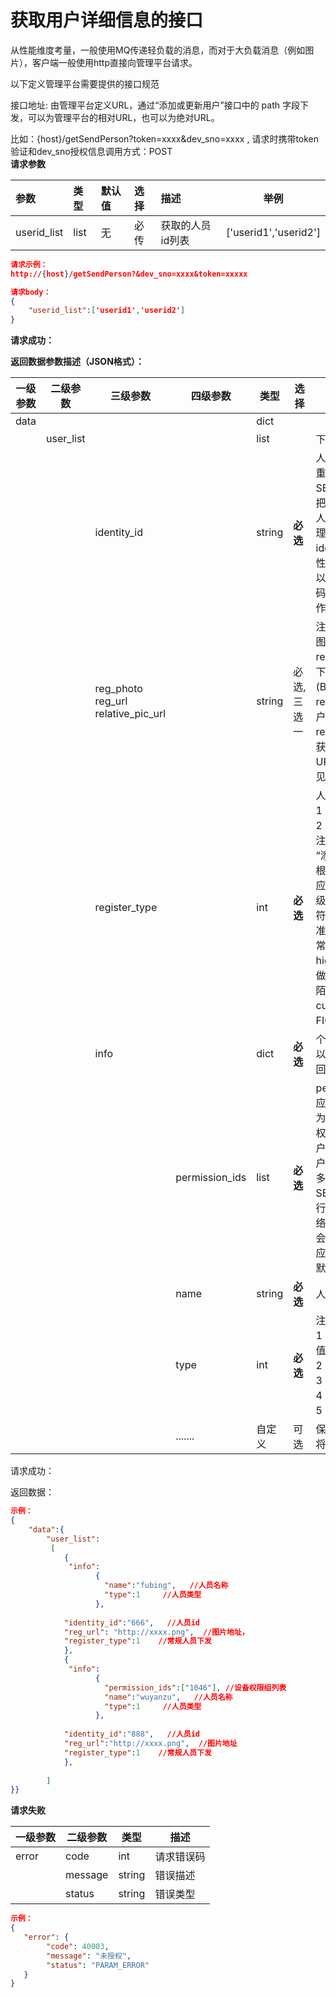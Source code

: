 # 获取用户详细信息的接口

从性能维度考量，一般使用MQ传递轻负载的消息，而对于大负载消息（例如图片），客户端一般使用http直接向管理平台请求。

以下定义管理平台需要提供的接口规范

接口地址: 由管理平台定义URL，通过“添加或更新用户”接口中的 path 字段下发，可以为管理平台的相对URL，也可以为绝对URL。

比如：{host}/getSendPerson?token=xxxx&dev\_sno=xxxx , 请求时携带token验证和dev\_sno授权信息调用方式：POST  
**请求参数**

| 参数 | 类型 | 默认值 | 选择 | 描述 |  举例  |
| :--- | :--- | :--- | :--- | :--- | ---- |
| userid\_list | list | 无 | 必传 | 获取的人员id列表 | ['userid1','userid2'] |

```json
请求示例：
http://{host}/getSendPerson?&dev_sno=xxxx&token=xxxxx

请求body：
{
    "userid_list":['userid1','userid2']
}
```

**请求成功：**

**返回数据参数描述（JSON格式）：**

| **一级参数** | **二级参数** | **三级参数**                                 | **四级参数**   | **类型** | **选择**     | **描述**                                                     |
| ------------ | ------------ | -------------------------------------------- | -------------- | -------- | ------------ | ------------------------------------------------------------ |
| data         |              |                                              |                | dict     |              |                                                              |
|              | user_list    |                                              |                | list     |              | 下发人员列表                                                 |
|              |              | identity_id                                  |                | string   | **必选**     | 人员编号。<br/>重要：<br/>SE3 AI迷你机会把此编号用于唯一人员标识，所以管理平台需要保证identity_id的唯一性。在应用中，可以用工号，手机号码或者身份证号当作 identity_id。 |
|              |              | reg_photo<br />reg_url<br />relative_pic_url |                | string   | 必选, 三选一 | 注册人员图片或者图片获取地址：<br />reg_photo：直接下发用户照片(BASE64编码）<br />reg_url：获取用户照片的绝对URL<br />relative_pic_url：获取照片的相对URL，组合方式参见“URL组合”章节 |
|              |              | register_type                                |                | int      | **必选**     | 人员注册方式：<br />1：常规人员下发<br />2：陌生人下发<br />注意： <br />“添加人员”命令会根据该字段选择相应的图片质量检测级别，来判断是否符合照片入库标准。<br />常规人员： 使用 high 级别 FIQA 做入库把关<br />陌生人：使用 custom 级别 FIQA 做入库把关 |
|              |              | info                                         |                | dict     | **必选**     | 个人其他信息，可以通过查询信息返回                           |
|              |              |                                              | permission_ids | list     | **必选**     | permission_id对应管理平台的概念为权限组，即同一权限组下的所有用户的集合。每个用户应当属于一个或多个权限组。在SE3 AI迷你机进行添加闸机头或网络摄像头操作时，会绑定权限组到对应前端设备上。<br />默认为[“0”] 。 |
|              |              |                                              | name           | string   | **必选**     | 人员名称                                                     |
|              |              |                                              | type           | int      | **必选**     | 注册用户类型：<br />1：员工（默认值）<br />2：访客<br />3：黑名单<br />4：陌生人<br />5：VIP |
|              |              |                                              | .......        | 自定义   | 可选         | 保留此字段来用于将来扩展使用。                               |

请求成功：

返回数据：

```json
示例：
{
    "data":{
        "user_list":
         [
            {
             "info":
                   {
                     "name":"fubing",   //人员名称
                     "type":1     //人员类型
                   },
             
            "identity_id":"666",   //人员id
            "reg_url": "http://xxxx.png",  //图片地址，
            "register_type":1    //常规人员下发
            },
            {
             "info":
                   {
                     "permission_ids":["1046"], //设备权限组列表
                     "name":"wuyanzu",   //人员名称
                     "type":1     //人员类型
                   },
             
            "identity_id":"888",   //人员id
            "reg_url":"http://xxxx.png",  //图片地址
            "register_type":1    //常规人员下发
            },
         
        ]
}}
```

**请求失败**

| 一级参数 | 二级参数 | 类型   | 描述       |
| -------- | -------- | ------ | ---------- |
| error    | code     | int    | 请求错误码 |
|          | message  | string | 错误描述   |
|          | status   | string | 错误类型   |

```json
示例：
{
   "error": {
        "code": 40003,
        "message": "未授权",
        "status": "PARAM_ERROR"
   }
}
```

